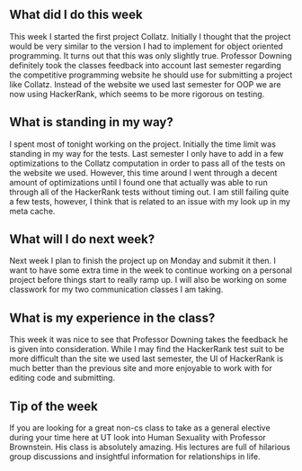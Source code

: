 <h2> What did I do this week</h2>

This week I started the first project Collatz. Initially I thought that the project would be very similar to the version I had to implement for object oriented programming. It turns out that this was only slightly true. Professor Downing definitely took the classes feedback into account last semester regarding the competitive programming website he should use for submitting a project like Collatz. Instead of the website we used last semester for OOP we are now using HackerRank, which seems to be more rigorous on testing. 

<h2> What is standing in my way?</h2> 

I spent most of tonight working on the project. Initially the time limit was standing in my way for the tests. Last semester I only have to add in a few optimizations to the Collatz computation in order to pass all of the tests on the website we used. However, this time around I went through a decent amount of optimizations until I found one that actually was able to run through all of the HackerRank tests without timing out. I am still failing quite a few tests, however, I think that is related to an issue with my look up in my meta cache. 

<h2> What will I do next week? </h2> 

Next week I plan to finish the project up on Monday and submit it then. I want to have some extra time in the week to continue working on a personal project before things start to really ramp up. I will also be working on some classwork for my two communication classes I am taking.

<h2>What is my experience in the class?</h2> 

This week it was nice to see that Professor Downing takes the feedback he is given into consideration. While I may find the HackerRank test suit to be more difficult than the site we used last semester, the UI of HackerRank is much better than the previous site and more enjoyable to work with for editing code and submitting. 

<h2>Tip of the week</h2> 

If you are looking for a great non-cs class to take as a general elective during your time here at UT look into Human Sexuality with Professor Brownstein. His class is absolutely amazing. His lectures are full of hilarious group discussions and insightful information for relationships in life. 
 

